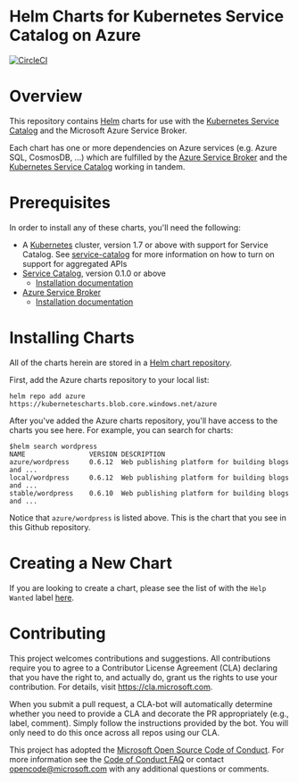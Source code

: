# Helm Charts for Kubernetes Service Catalog on Azure

[![CircleCI](https://circleci.com/gh/Azure/helm-charts.svg?style=svg&circle-token=e8c9c6863d2aac35c678888ca7346618be17aeb8)](https://circleci.com/gh/Azure/helm-charts)

# Overview

This repository contains [Helm](https://helm.sh/) charts for use with the
[Kubernetes Service Catalog](https://github.com/kubernetes-incubator/service-catalog)
and the Microsoft Azure Service Broker.

Each chart has one or more dependencies on Azure services (e.g. Azure SQL, CosmosDB, ...)
which are fulfilled by the [Azure Service Broker](https://github.com/Azure/azure-service-broker) and
the [Kubernetes Service Catalog](https://github.com/kubernetes-incubator/service-catalog) working
in tandem.

# Prerequisites

In order to install any of these charts, you'll need the following:

- A [Kubernetes](https://kubernetes.io) cluster, version 1.7 or above with support for
    Service Catalog. See 
    [service-catalog](https://github.com/Azure/helm-charts/tree/master/service-catalog) for
    more information on how to turn on support for aggregated APIs
- [Service Catalog](https://github.com/kubernetes-incubator/service-catalog), version 0.1.0 or above
    - [Installation documentation](https://github.com/kubernetes-incubator/service-catalog/blob/master/docs/install.md)
- [Azure Service Broker](https://github.com/Azure/azure-service-broker)
    - [Installation documentation](https://github.com/Azure/azure-service-broker/blob/master/contrib/k8s/charts/azure-service-broker/README.md)

# Installing Charts

All of the charts herein are stored in a 
[Helm chart repository](https://github.com/kubernetes/helm/blob/master/docs/chart_repository.md). 

First, add the Azure charts repository to your local list:

```console
helm repo add azure https://kubernetescharts.blob.core.windows.net/azure
```

After you've added the Azure charts repository, you'll have access to the charts you see here.
For example, you can search for charts:

```console
$helm search wordpress
NAME            	VERSION	DESCRIPTION
azure/wordpress 	0.6.12 	Web publishing platform for building blogs and ...
local/wordpress 	0.6.12 	Web publishing platform for building blogs and ...
stable/wordpress	0.6.10 	Web publishing platform for building blogs and ...
```

Notice that `azure/wordpress` is listed above. This is the chart that you see in this
Github repository.

# Creating a New Chart


If you are looking to create a chart, please see the list of with the `Help Wanted`
label [here](https://github.com/Azure/helm-charts/issues?q=is%3Aissue+is%3Aopen+label%3A%22help+wanted%22).

# Contributing

This project welcomes contributions and suggestions. All contributions require you to agree to a
Contributor License Agreement (CLA) declaring that you have the right to, and actually do, grant us
the rights to use your contribution. For details, visit https://cla.microsoft.com.

When you submit a pull request, a CLA-bot will automatically determine whether you need to provide
a CLA and decorate the PR appropriately (e.g., label, comment). Simply follow the instructions
provided by the bot. You will only need to do this once across all repos using our CLA.

This project has adopted the [Microsoft Open Source Code of Conduct](https://opensource.microsoft.com/codeofconduct/).
For more information see the [Code of Conduct FAQ](https://opensource.microsoft.com/codeofconduct/faq/) or
contact [opencode@microsoft.com](mailto:opencode@microsoft.com) with any additional questions or comments.
